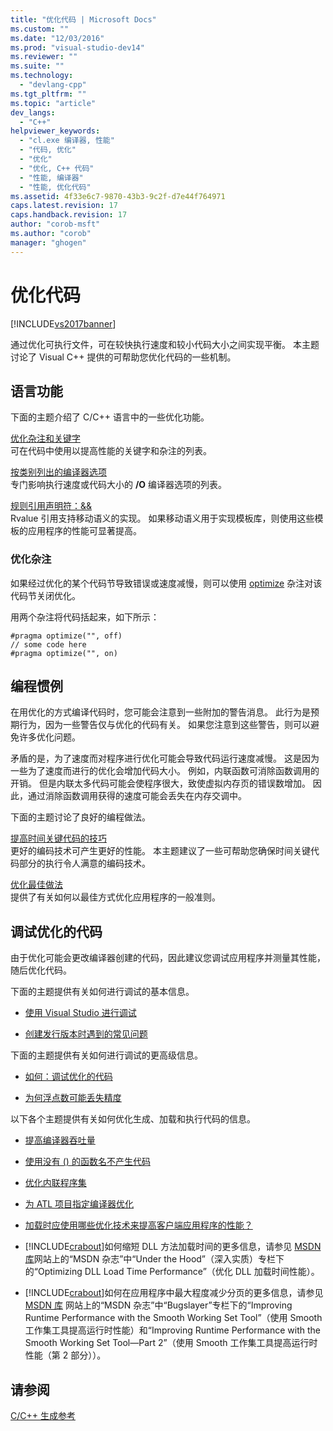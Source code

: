 ```yaml
---
title: "优化代码 | Microsoft Docs"
ms.custom: ""
ms.date: "12/03/2016"
ms.prod: "visual-studio-dev14"
ms.reviewer: ""
ms.suite: ""
ms.technology: 
  - "devlang-cpp"
ms.tgt_pltfrm: ""
ms.topic: "article"
dev_langs: 
  - "C++"
helpviewer_keywords: 
  - "cl.exe 编译器, 性能"
  - "代码, 优化"
  - "优化"
  - "优化, C++ 代码"
  - "性能, 编译器"
  - "性能, 优化代码"
ms.assetid: 4f33e6c7-9870-43b3-9c2f-d7e44f764971
caps.latest.revision: 17
caps.handback.revision: 17
author: "corob-msft"
ms.author: "corob"
manager: "ghogen"
---
```

# 优化代码
[!INCLUDE[vs2017banner](../../assembler/inline/includes/vs2017banner.md)]

通过优化可执行文件，可在较快执行速度和较小代码大小之间实现平衡。  本主题讨论了 Visual C\+\+ 提供的可帮助您优化代码的一些机制。  
  
## 语言功能  
 下面的主题介绍了 C\/C\+\+ 语言中的一些优化功能。  
  
 [优化杂注和关键字](../../build/reference/optimization-pragmas-and-keywords.md)  
 可在代码中使用以提高性能的关键字和杂注的列表。  
  
 [按类别列出的编译器选项](../../build/reference/compiler-options-listed-by-category.md)  
 专门影响执行速度或代码大小的 **\/O** 编译器选项的列表。  
  
 [规则引用声明符：&&](../../cpp/rvalue-reference-declarator-amp-amp.md)  
 Rvalue 引用支持移动语义的实现。  如果移动语义用于实现模板库，则使用这些模板的应用程序的性能可显著提高。  
  
### 优化杂注  
 如果经过优化的某个代码节导致错误或速度减慢，则可以使用 [optimize](../../preprocessor/optimize.md) 杂注对该代码节关闭优化。  
  
 用两个杂注将代码括起来，如下所示：  
  
```  
#pragma optimize("", off)  
// some code here   
#pragma optimize("", on)  
```  
  
## 编程惯例  
 在用优化的方式编译代码时，您可能会注意到一些附加的警告消息。  此行为是预期行为，因为一些警告仅与优化的代码有关。  如果您注意到这些警告，则可以避免许多优化问题。  
  
 矛盾的是，为了速度而对程序进行优化可能会导致代码运行速度减慢。  这是因为一些为了速度而进行的优化会增加代码大小。  例如，内联函数可消除函数调用的开销。  但是内联太多代码可能会使程序很大，致使虚拟内存页的错误数增加。  因此，通过消除函数调用获得的速度可能会丢失在内存交调中。  
  
 下面的主题讨论了良好的编程做法。  
  
 [提高时间关键代码的技巧](../../build/reference/tips-for-improving-time-critical-code.md)  
 更好的编码技术可产生更好的性能。  本主题建议了一些可帮助您确保时间关键代码部分的执行令人满意的编码技术。  
  
 [优化最佳做法](../../build/reference/optimization-best-practices.md)  
 提供了有关如何以最佳方式优化应用程序的一般准则。  
  
## 调试优化的代码  
 由于优化可能会更改编译器创建的代码，因此建议您调试应用程序并测量其性能，随后优化代码。  
  
 下面的主题提供有关如何进行调试的基本信息。  
  
-   [使用 Visual Studio 进行调试](../Topic/Debugging%20in%20Visual%20Studio.md)  
  
-   [创建发行版本时遇到的常见问题](../../build/reference/common-problems-when-creating-a-release-build.md)  
  
 下面的主题提供有关如何进行调试的更高级信息。  
  
-   [如何：调试优化的代码](../Topic/How%20to:%20Debug%20Optimized%20Code.md)  
  
-   [为何浮点数可能丢失精度](../../build/reference/why-floating-point-numbers-may-lose-precision.md)  
  
 以下各个主题提供有关如何优化生成、加载和执行代码的信息。  
  
-   [提高编译器吞吐量](../../build/reference/improving-compiler-throughput.md)  
  
-   [使用没有 \(\) 的函数名不产生代码](../../build/reference/using-function-name-without-parens-produces-no-code.md)  
  
-   [优化内联程序集](../../assembler/inline/optimizing-inline-assembly.md)  
  
-   [为 ATL 项目指定编译器优化](../../atl/reference/specifying-compiler-optimization-for-an-atl-project.md)  
  
-   [加载时应使用哪些优化技术来提高客户端应用程序的性能？](../../build/what-optimization-techniques-should-i-use.md)  
  
-   [!INCLUDE[crabout](../../build/reference/includes/crabout_md.md)]如何缩短 DLL 方法加载时间的更多信息，请参见 [MSDN 库](http://go.microsoft.com/fwlink/?linkid=556)网站上的“MSDN 杂志”中“Under the Hood”（深入实质）专栏下的“Optimizing DLL Load Time Performance”（优化 DLL 加载时间性能）。  
  
-   [!INCLUDE[crabout](../../build/reference/includes/crabout_md.md)]如何在应用程序中最大程度减少分页的更多信息，请参见 [MSDN 库](http://go.microsoft.com/fwlink/?linkid=556) 网站上的“MSDN 杂志”中“Bugslayer”专栏下的“Improving Runtime Performance with the Smooth Working Set Tool”（使用 Smooth 工作集工具提高运行时性能）和“Improving Runtime Performance with the Smooth Working Set Tool—Part 2”（使用 Smooth 工作集工具提高运行时性能（第 2 部分））。  
  
## 请参阅  
 [C\/C\+\+ 生成参考](../../build/reference/c-cpp-building-reference.md)